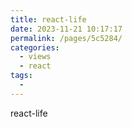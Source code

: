 ```yaml
---
title: react-life
date: 2023-11-21 10:17:17
permalink: /pages/5c5284/
categories:
  - views
  - react
tags:
  -
---
```


react-life

